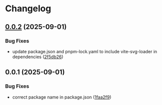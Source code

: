 # Changelog

## [0.0.2](https://github.com/storyblok/slidev-theme-joyful/compare/0.0.1...0.0.2) (2025-09-01)

### Bug Fixes

* update package.json and pnpm-lock.yaml to include vite-svg-loader in dependencies ([2f5db26](https://github.com/storyblok/slidev-theme-joyful/commit/2f5db268b66606a972e301c4fdba78deee0b7dc4))

## 0.0.1 (2025-09-01)

### Bug Fixes

* correct package name in package.json ([1faa2f9](https://github.com/storyblok/slidev-theme-joyful/commit/1faa2f979ae8171eba9b5ad1e8d8e7a29f8d1821))
